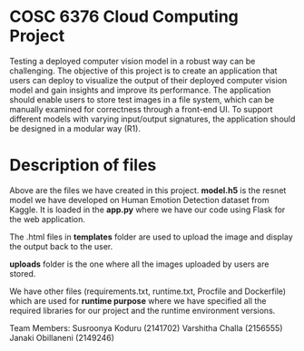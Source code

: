 # COSC 6376 Cloud Computing Project
Testing a deployed computer vision model in a robust way can be challenging. The objective of this project is to create an application that users can deploy to visualize the output of their deployed computer vision model and gain insights and improve its performance. The application should enable users to store test images in a file system, which can be manually examined for correctness through a front-end UI. To support different models with varying input/output signatures, the application should be designed in a modular way (R1).

# Description of files 
 Above are the files we have created in this project.
 **model.h5** is the resnet model we have developed on Human Emotion Detection dataset from Kaggle. It is loaded in the **app.py** where we have our code using Flask for the web application.
 
 The .html files in **templates** folder are used to upload the image and display the output back to the user.
 
 **uploads** folder is the one where all the images uploaded by users are stored.
 
 We have other files (requirements.txt, runtime.txt, Procfile and Dockerfile) which are used for **runtime purpose** where we have specified all the required libraries for our project and the runtime environment versions.
 
 
 
 Team Members:
 Susroonya Koduru (2141702)
 Varshitha Challa (2156555)
 Janaki Obillaneni (2149246)
